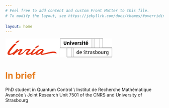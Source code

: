 ```yaml
---
# Feel free to add content and custom Front Matter to this file.
# To modify the layout, see https://jekyllrb.com/docs/themes/#overriding-theme-defaults

layout: home
---
```

<img src="./data/logos/inr_logo_rouge.png" alt="logo INRIA" style="height: 60px; float: bottom;"/>
<img src="./data/logos/Signature_Universite_Strasbourg_Unistra2_Blanc.png" alt="logo UNISTRA" style="height: 60px; float: bottom;"/>

# <span style="color:#e67e22"> In brief </span>

PhD student in Quantum Control \\ 
Institut de Recherche Mathématique Avancée \\
Joint Research Unit 7501 of the CNRS and University of Strasbourg